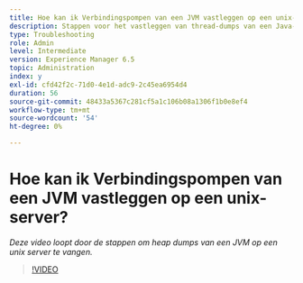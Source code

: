 ```yaml
---
title: Hoe kan ik Verbindingspompen van een JVM vastleggen op een unix-server?
description: Stappen voor het vastleggen van thread-dumps van een Java-proces op een unix-server
type: Troubleshooting
role: Admin
level: Intermediate
version: Experience Manager 6.5
topic: Administration
index: y
exl-id: cfd42f2c-71d0-4e1d-adc9-2c45ea6954d4
duration: 56
source-git-commit: 48433a5367c281cf5a1c106b08a1306f1b0e8ef4
workflow-type: tm+mt
source-wordcount: '54'
ht-degree: 0%

---
```


# Hoe kan ik Verbindingspompen van een JVM vastleggen op een unix-server?

*Deze video loopt door de stappen om heap dumps van een JVM op een unix server te vangen.*

>[!VIDEO](https://video.tv.adobe.com/v/335492?quality=12&learn=on)
